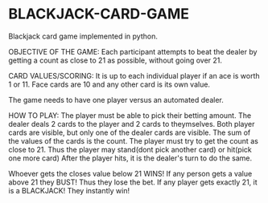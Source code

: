 # BLACKJACK-CARD-GAME
Blackjack card game implemented in python.

OBJECTIVE OF THE GAME:
Each participant attempts to beat the dealer by getting a count as close to 21 as possible, without going over 21.

CARD VALUES/SCORING:
It is up to each individual player if an ace is worth 1 or 11. Face cards are 10 and any other card is its own value.

The game needs to have one player versus an automated dealer.

HOW TO PLAY:
The player must be able to pick their betting amount.
The dealer deals 2 cards to the player and 2 cards to theymselves.
Both player cards are visible, but only one of the dealer cards are visible.
The sum of the values of the cards is the count.
The player must try to get the count as close to 21.
Thus the player may stand(dont pick another card) or hit(pick one more card)
After the player hits, it is the dealer's turn to do the same.

Whoever gets the closes value below 21 WINS!
If any person gets a value above 21 they BUST! Thus they lose the bet.
If any player gets exactly 21, it is a BLACKJACK! They instantly win!
